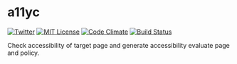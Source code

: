 # a11yc
[![Twitter](https://img.shields.io/twitter/url/https/github.com/jidaikobo-shibata/a11yc.svg?style=social)](https://twitter.com/intent/tweet?url=%5Bobject%20Object%5D)
[![MIT License](http://img.shields.io/badge/license-MIT-blue.svg?style=flat)](LICENSE)
[![Code Climate](https://codeclimate.com/github/jidaikobo-shibata/a11yc/badges/gpa.svg)](https://codeclimate.com/github/jidaikobo-shibata/a11yc)
[![Build Status](https://travis-ci.org/jidaikobo-shibata/a11yc.svg?branch=master)](https://travis-ci.org/jidaikobo-shibata/a11yc)

Check accessibility of target page and generate accessibility evaluate page and policy.
